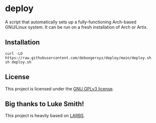# deploy

A script that automatically sets up a fully-functioning Arch-based GNU/Linux system.
It can be run on a fresh installation of Arch or Artix.

## Installation

```
curl -LO https://raw.githubusercontent.com/deboogerxyz/deploy/main/deploy.sh
sh deploy.sh
```

## License

This project is licensed under the [GNU GPLv3 license](https://www.gnu.org/licenses/gpl-3.0.en.html).

## Big thanks to Luke Smith!

This project is heavily based on [LARBS](https://github.com/LukeSmithxyz/LARBS).
